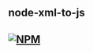 node-xml-to-js
----
[![NPM](https://img.shields.io/badge/npm-v1.0.1-blue)](https://www.npmjs.com/package/node-xml-to-js)
------